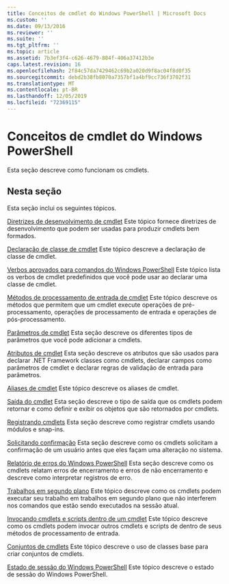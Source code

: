 ```yaml
---
title: Conceitos de cmdlet do Windows PowerShell | Microsoft Docs
ms.custom: ''
ms.date: 09/13/2016
ms.reviewer: ''
ms.suite: ''
ms.tgt_pltfrm: ''
ms.topic: article
ms.assetid: 7b3ef3f4-c626-4679-884f-406a37412b3e
caps.latest.revision: 16
ms.openlocfilehash: 2f84c57da7429462c69b2a020d9f8ac04f8d0f35
ms.sourcegitcommit: debd2b38fb8070a7357bf1a4bf9cc736f3702f31
ms.translationtype: MT
ms.contentlocale: pt-BR
ms.lasthandoff: 12/05/2019
ms.locfileid: "72369115"
---
```

# <a name="windows-powershell-cmdlet-concepts"></a>Conceitos de cmdlet do Windows PowerShell

Esta seção descreve como funcionam os cmdlets.

## <a name="in-this-section"></a>Nesta seção

Esta seção inclui os seguintes tópicos.

[Diretrizes de desenvolvimento de cmdlet](./cmdlet-development-guidelines.md) Este tópico fornece diretrizes de desenvolvimento que podem ser usadas para produzir cmdlets bem formados.

[Declaração de classe de cmdlet](./cmdlet-class-declaration.md) Este tópico descreve a declaração de classe de cmdlet.

[Verbos aprovados para comandos do Windows PowerShell](./approved-verbs-for-windows-powershell-commands.md) Este tópico lista os verbos de cmdlet predefinidos que você pode usar ao declarar uma classe de cmdlet.

[Métodos de processamento de entrada de cmdlet](./cmdlet-input-processing-methods.md) Este tópico descreve os métodos que permitem que um cmdlet execute operações de pré-processamento, operações de processamento de entrada e operações de pós-processamento.

[Parâmetros de cmdlet](./cmdlet-parameters.md) Esta seção descreve os diferentes tipos de parâmetros que você pode adicionar a cmdlets.

[Atributos de cmdlet](./cmdlet-attributes.md) Esta seção descreve os atributos que são usados para declarar .NET Framework classes como cmdlets, declarar campos como parâmetros de cmdlet e declarar regras de validação de entrada para parâmetros.

[Aliases de cmdlet](./cmdlet-aliases.md) Este tópico descreve os aliases de cmdlet.

[Saída do cmdlet](./cmdlet-output.md) Esta seção descreve o tipo de saída que os cmdlets podem retornar e como definir e exibir os objetos que são retornados por cmdlets.

[Registrando cmdlets](./modules-and-snap-ins.md) Esta seção descreve como registrar cmdlets usando módulos e snap-ins.

[Solicitando confirmação](./requesting-confirmation-from-cmdlets.md) Esta seção descreve como os cmdlets solicitam a confirmação de um usuário antes que eles façam uma alteração no sistema.

[Relatório de erros do Windows PowerShell](./error-reporting-concepts.md) Esta seção descreve como os cmdlets relatam erros de encerramento e erros de não encerramento e descreve como interpretar registros de erro.

[Trabalhos em segundo plano](./background-jobs.md) Este tópico descreve como os cmdlets podem executar seu trabalho em trabalhos em segundo plano que não interferem nos comandos que estão sendo executados na sessão atual.

[Invocando cmdlets e scripts dentro de um cmdlet](./invoking-cmdlets-and-scripts-within-a-cmdlet.md) Este tópico descreve como os cmdlets podem invocar outros cmdlets e scripts de dentro de seus métodos de processamento de entrada.

[Conjuntos de cmdlets](./cmdlet-sets.md) Este tópico descreve o uso de classes base para criar conjuntos de cmdlets.

[Estado de sessão do Windows PowerShell](./windows-powershell-session-state.md) Este tópico descreve o estado de sessão do Windows PowerShell.
